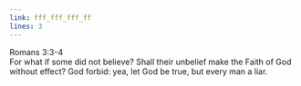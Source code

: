```yaml
---
link: fff_fff_fff_ff
lines: 3
---
```

Romans 3:3-4 <br>
For what if some did not believe? Shall their unbelief make the Faith of God without effect? God forbid: yea, let God be true,
but every man a liar.
